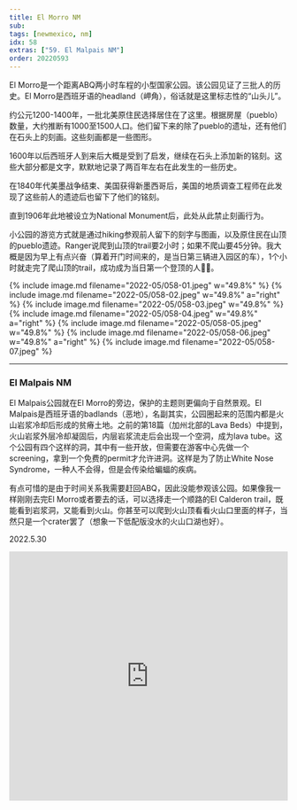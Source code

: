 ```yaml
---
title: El Morro NM
sub: 
tags: [newmexico, nm]
idx: 58
extras: ["59. El Malpais NM"]
order: 20220593
---
```


El Morro是一个距离ABQ两小时车程的小型国家公园。该公园见证了三批人的历史。El Morro是西班牙语的headland（岬角），俗话就是这里标志性的“山头儿”。

约公元1200-1400年，一批北美原住民选择居住在了这里。根据房屋（pueblo）数量，大约推断有1000至1500人口。他们留下来的除了pueblo的遗址，还有他们在石头上的刻画。这些刻画都是一些图形。

1600年以后西班牙人到来后大概是受到了启发，继续在石头上添加新的铭刻。这些大部分都是文字，默默地记录了两百年左右在此发生的一些历史。

在1840年代美墨战争结束、美国获得新墨西哥后，美国的地质调查工程师在此发现了这些前人的遗迹后也留下了他们的铭刻。

直到1906年此地被设立为National Monument后，此处从此禁止刻画行为。

小公园的游览方式就是通过hiking参观前人留下的刻字与图画，以及原住民在山顶的pueblo遗迹。Ranger说爬到山顶的trail要2小时；如果不爬山要45分钟。我大概是因为早上有点兴奋（算着开门时间来的，是当日第三辆进入园区的车），1个小时就走完了爬山顶的trail，成功成为当日第一个登顶的人✌🏻。

{% include image.md filename="2022-05/058-01.jpeg" w="49.8%" %}
{% include image.md filename="2022-05/058-02.jpeg" w="49.8%" a="right" %}
{% include image.md filename="2022-05/058-03.jpeg" w="49.8%" %}
{% include image.md filename="2022-05/058-04.jpeg" w="49.8%" a="right" %}
{% include image.md filename="2022-05/058-05.jpeg" w="49.8%" %}
{% include image.md filename="2022-05/058-06.jpeg" w="49.8%" a="right" %}
{% include image.md filename="2022-05/058-07.jpeg" %}

---

### El Malpais NM

El Malpais公园就在El Morro的旁边，保护的主题则更偏向于自然景观。El Malpais是西班牙语的badlands（恶地），名副其实，公园圈起来的范围内都是火山岩浆冷却后形成的贫瘠土地。之前的第18篇（加州北部的Lava Beds）中提到，火山岩浆外层冷却凝固后，内层岩浆流走后会出现一个空洞，成为lava tube。这个公园有四个这样的洞，其中有一些开放，但需要在游客中心先做一个screening，拿到一个免费的permit才允许进洞。这样是为了防止White Nose Syndrome，一种人不会得，但是会传染给蝙蝠的疾病。

有点可惜的是由于时间关系我需要赶回ABQ，因此没能参观该公园。如果像我一样刚刚去完El Morro或者要去的话，可以选择走一个顺路的El Calderon trail，既能看到岩浆洞，又能看到火山。你甚至可以爬到火山顶看看火山口里面的样子，当然只是一个crater罢了（想象一下低配版没水的火山口湖也好）。

2022.5.30

<iframe src="https://www.google.com/maps/embed?pb=!1m14!1m8!1m3!1d1672539.8025711423!2d-108.3440556!3d35.039752!3m2!1i1024!2i768!4f13.1!3m3!1m2!1s0x87246612f2207dd3%3A0xad3ac144c60b50d8!2sEl%20Morro%20National%20Monument!5e0!3m2!1sen!2sus!4v1657259451957!5m2!1sen!2sus" width="100%" height="450" style="border:0;" allowfullscreen="" loading="lazy" referrerpolicy="no-referrer-when-downgrade"></iframe>
